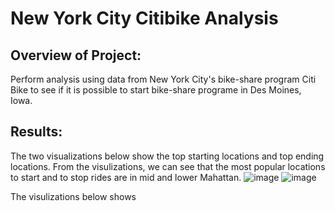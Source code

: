 # New York City Citibike Analysis
## Overview of Project:
Perform analysis using data from New York City's bike-share program Citi Bike to see if it is possible to start bike-share programe in Des Moines, Iowa.
## Results:
The two visualizations below show the top starting locations and top ending locations. From the visulizations, we can see that the most popular locations to start and to stop rides are in mid and lower Mahattan.
![image](https://user-images.githubusercontent.com/108709071/194197786-7985da9e-ba2e-4db6-9047-257c324f8fc2.png)
![image](https://user-images.githubusercontent.com/108709071/194197885-89a72388-bae8-4b2a-bd2a-a38464f4c8be.png)

The visulizations below shows 
